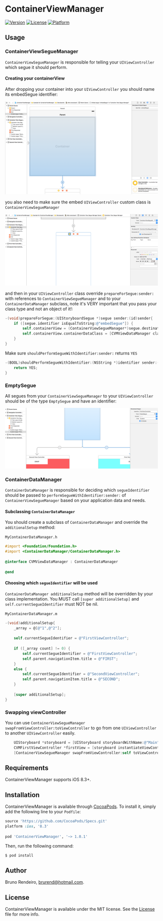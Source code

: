 # ContainerViewManager

[![Version](https://img.shields.io/cocoapods/v/ContainerViewManager.svg?style=flat)](http://cocoapods.org/pods/ContainerViewManager)
[![License](https://img.shields.io/cocoapods/l/ContainerViewManager.svg?style=flat)](http://cocoapods.org/pods/ContainerViewManager)
[![Platform](https://img.shields.io/cocoapods/p/ContainerViewManager.svg?style=flat)](http://cocoapods.org/pods/ContainerViewManager)

## Usage

### ContainerViewSegueManager

`ContainerViewSegueManager` is responsible for telling your `UIViewController` which segue it should perform.

#### Creating your containerView

After dropping your container into your `UIViewController` you should name its embedSegue identifier:

![Screenshots/EmbedSegueScreenshot.png](Screenshots/EmbedSegueScreenshot.png)

you also need to make sure the embed `UIViewController` custom class is `ContainerViewSegueManager`

![Screenshots/ContainerViewSegueManagerScreenshot.png](Screenshots/ContainerViewSegueManagerScreenshot.png)

and then in your `UIViewController` class override `prepareForSegue:sender:` with references to `ContainerViewSegueManager` and to your `ContainerDataManager` subclass, 
note it's VERY important that you pass your class type and not an object of it!:

```objective-c
-(void)prepareForSegue:(UIStoryboardSegue *)segue sender:(id)sender{
    if ([segue.identifier isEqualToString:@"embedSegue"]) {
        self.containerView = (ContainerViewSegueManager*)segue.destinationViewController;
        self.containerView.containerDataClass = [CVMViewDataManager class];
    }
}
```

Make sure `shouldPerformSegueWithIdentifier:sender:` returns `YES`

```objective-c
-(BOOL)shouldPerformSegueWithIdentifier:(NSString *)identifier sender:(id)sender{
    return YES;
}
```

### EmptySegue

All segues from your `ContainerViewSegueManager` to your `UIViewController` should be of the type `EmptySegue` and have an identifier:

![Screenshots/EmptySegueScreenshot.png](Screenshots/EmptySegueScreenshot.png)

### ContainerDataManager

`ContainerDataManager` is responsible for deciding which `segueIdentifier` should be passed to `performSegueWithIdentifier:sender:` of `ContainerViewSegueManager` based on your application data and needs.

#### Subclassing `ContainerDataManager`

You should create a subclass of `ContainerDataManager` and override the `additionalSetup` method:

`MyContainerDataManager.h`
```objective-c
#import <Foundation/Foundation.h>
#import <ContainerDataManager/ContainerDataManager.h>

@interface CVMViewDataManager : ContainerDataManager

@end
```

#### Choosing which `segueIdentifier` will be used

`ContainerDataManager additionalSetup` method will be overridden by your class implementation. You MUST call `[super additionalSetup]` and `self.currentSegueIdentifier` must NOT be nil.

`MyContainerDataManager.m`
```objective-c
-(void)additionalSetup{
    _array = @[@"1",@"2"];
    
    self.currentSegueIdentifier = @"FirstViewController";

    if ([_array count] != 0) {
        self.currentSegueIdentifier = @"FirstViewController";
        self.parent.navigationItem.title = @"FIRST";
    }
    else {
        self.currentSegueIdentifier = @"SecondViewController";
        self.parent.navigationItem.title = @"SECOND";
    }
    
    [super additionalSetup];
}
```

### Swapping viewController

You can use `ContainerViewSegueManager swapFromViewController:toViewController` to go from one `UIViewController` to another `UIViewController` easily.

```objective-c
    UIStoryboard *storyboard = [UIStoryboard storyboardWithName:@"Main" bundle:nil];
    CVMFirstViewController *firstView = [storyboard instantiateViewControllerWithIdentifier:@"CVMFirstViewController"];
    [ContainerViewSegueManager swapFromViewController:self toViewController:firstView];
```

## Requirements

ContainerViewManager supports iOS 8.3+.

## Installation

ContainerViewManager is available through [CocoaPods](http://cocoapods.org). To install
it, simply add the following line to your `Podfile`:

```ruby
source 'https://github.com/CocoaPods/Specs.git'
platform :ios, '8.3'

pod 'ContainerViewManager', '~> 1.0.1'
```

Then, run the following command:

```bash
$ pod install
```

## Author

Bruno Rendeiro, brurend@hotmail.com.

## License

ContainerViewManager is available under the MIT license. See the [License](https://github.com/brurend/ContainerViewManager/blob/master/LICENSE.md) file for more info.

